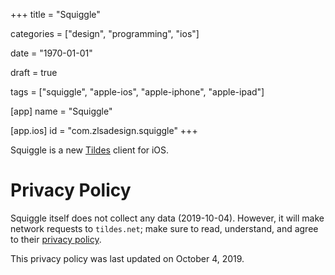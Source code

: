 +++
title = "Squiggle"

categories = ["design", "programming", "ios"]

date = "1970-01-01"

draft = true

tags = ["squiggle", "apple-ios", "apple-iphone", "apple-ipad"]

[app]
name = "Squiggle"

[app.ios]
id = "com.zlsadesign.squiggle"
+++

Squiggle is a new [Tildes](https://tildes.net/) client for iOS.

<!--more-->

# Privacy Policy

Squiggle itself does not collect any data (2019-10-04).
However, it will make network requests to `tildes.net`; make sure to read, understand, and agree to their [privacy policy](https://docs.tildes.net/policies/privacy-policy).

This privacy policy was last updated on October 4, 2019.

